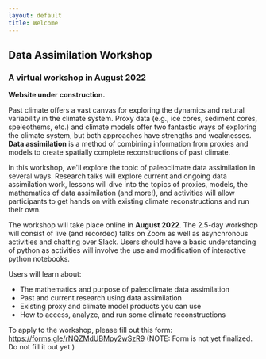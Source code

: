 ```yaml
---
layout: default
title: Welcome
---
```


## Data Assimilation Workshop
### A virtual workshop in August 2022

**Website under construction.**

Past climate offers a vast canvas for exploring the dynamics and natural variability in the climate system. Proxy data (e.g., ice cores, sediment cores, speleothems, etc.) and climate models offer two fantastic ways of exploring the climate system, but both approaches have strengths and weaknesses. **Data assimilation** is a method of combining information from proxies and models to create spatially complete reconstructions of past climate.

In this workshop, we'll explore the topic of paleoclimate data assimilation in several ways. Research talks will explore current and ongoing data assimilation work, lessons will dive into the topics of proxies, models, the mathematics of data assimilation (and more!), and activities will allow participants to get hands on with existing climate reconstructions and run their own.

The workshop will take place online in **August 2022**. The 2.5-day workshop will consist of live (and recorded) talks on Zoom as well as asynchronous activities and chatting over Slack. Users should have a basic understanding of python as activities will involve the use and modification of interactive python notebooks.

Users will learn about:
- The mathematics and purpose of paleoclimate data assimilation
- Past and current research using data assimilation
- Existing proxy and climate model products you can use
- How to access, analyze, and run some climate reconstructions

To apply to the workshop, please fill out this form: https://forms.gle/rNQZMdUBMpy2wSzR9 (NOTE: Form is not yet finalized. Do not fill it out yet.)
